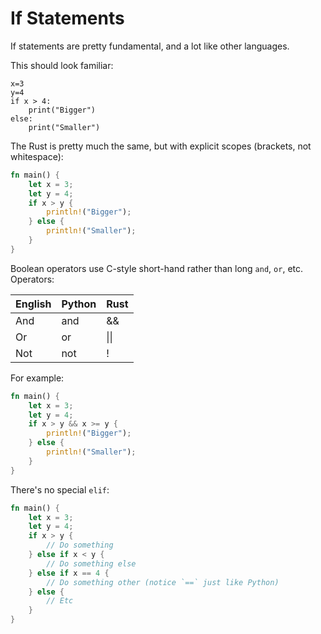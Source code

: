 # If Statements

If statements are pretty fundamental, and a lot like other languages.

This should look familiar:

```python3
x=3
y=4
if x > 4:
    print("Bigger")
else:
    print("Smaller")
```

The Rust is pretty much the same, but with explicit scopes (brackets, not whitespace):

```rust
fn main() {
    let x = 3;
    let y = 4;
    if x > y {
        println!("Bigger");
    } else {
        println!("Smaller");
    }
}
```

Boolean operators use C-style short-hand rather than long `and`, `or`, etc. Operators:

|English|Python|Rust|
|-------|------|----|
|And|and|&&|
|Or|or|\|\||
|Not|not|!|

For example:

```rust
fn main() {
    let x = 3;
    let y = 4;
    if x > y && x >= y {
        println!("Bigger");
    } else {
        println!("Smaller");
    }
}
```

There's no special `elif`:

```rust
fn main() {
    let x = 3;
    let y = 4;
    if x > y {
        // Do something
    } else if x < y {
        // Do something else
    } else if x == 4 {
        // Do something other (notice `==` just like Python)
    } else {
        // Etc
    }
}
```
